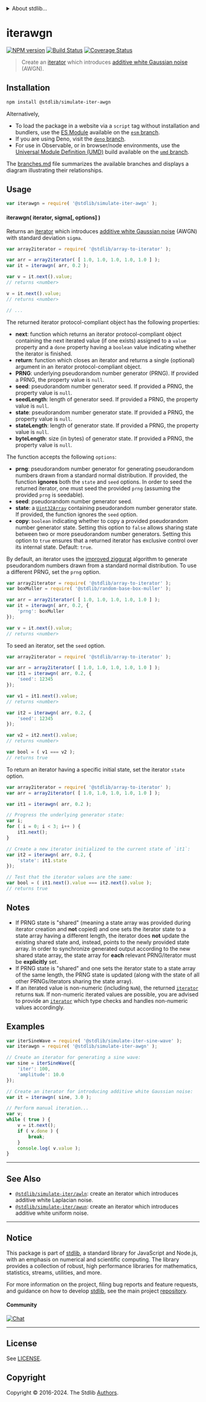 <!--

@license Apache-2.0

Copyright (c) 2019 The Stdlib Authors.

Licensed under the Apache License, Version 2.0 (the "License");
you may not use this file except in compliance with the License.
You may obtain a copy of the License at

   http://www.apache.org/licenses/LICENSE-2.0

Unless required by applicable law or agreed to in writing, software
distributed under the License is distributed on an "AS IS" BASIS,
WITHOUT WARRANTIES OR CONDITIONS OF ANY KIND, either express or implied.
See the License for the specific language governing permissions and
limitations under the License.

-->


<details>
  <summary>
    About stdlib...
  </summary>
  <p>We believe in a future in which the web is a preferred environment for numerical computation. To help realize this future, we've built stdlib. stdlib is a standard library, with an emphasis on numerical and scientific computation, written in JavaScript (and C) for execution in browsers and in Node.js.</p>
  <p>The library is fully decomposable, being architected in such a way that you can swap out and mix and match APIs and functionality to cater to your exact preferences and use cases.</p>
  <p>When you use stdlib, you can be absolutely certain that you are using the most thorough, rigorous, well-written, studied, documented, tested, measured, and high-quality code out there.</p>
  <p>To join us in bringing numerical computing to the web, get started by checking us out on <a href="https://github.com/stdlib-js/stdlib">GitHub</a>, and please consider <a href="https://opencollective.com/stdlib">financially supporting stdlib</a>. We greatly appreciate your continued support!</p>
</details>

# iterawgn

[![NPM version][npm-image]][npm-url] [![Build Status][test-image]][test-url] [![Coverage Status][coverage-image]][coverage-url] <!-- [![dependencies][dependencies-image]][dependencies-url] -->

> Create an [iterator][mdn-iterator-protocol] which introduces [additive white Gaussian noise][awgn] (AWGN).

<section class="intro">

</section>

<!-- /.intro -->

<!-- Package usage documentation. -->

<section class="installation">

## Installation

```bash
npm install @stdlib/simulate-iter-awgn
```

Alternatively,

-   To load the package in a website via a `script` tag without installation and bundlers, use the [ES Module][es-module] available on the [`esm` branch][esm-url].
-   If you are using Deno, visit the [`deno` branch][deno-url].
-   For use in Observable, or in browser/node environments, use the [Universal Module Definition (UMD)][umd] build available on the [`umd` branch][umd-url].

The [branches.md][branches-url] file summarizes the available branches and displays a diagram illustrating their relationships.

</section>

<section class="usage">

## Usage

```javascript
var iterawgn = require( '@stdlib/simulate-iter-awgn' );
```

#### iterawgn( iterator, sigma\[, options] )

Returns an [iterator][mdn-iterator-protocol] which introduces [additive white Gaussian noise][awgn] (AWGN) with standard deviation `sigma`.

```javascript
var array2iterator = require( '@stdlib/array-to-iterator' );

var arr = array2iterator( [ 1.0, 1.0, 1.0, 1.0, 1.0 ] );
var it = iterawgn( arr, 0.2 );

var v = it.next().value;
// returns <number>

v = it.next().value;
// returns <number>

// ...
```

The returned iterator protocol-compliant object has the following properties:

-   **next**: function which returns an iterator protocol-compliant object containing the next iterated value (if one exists) assigned to a `value` property and a `done` property having a `boolean` value indicating whether the iterator is finished.
-   **return**: function which closes an iterator and returns a single (optional) argument in an iterator protocol-compliant object.
-   **PRNG**: underlying pseudorandom number generator (PRNG). If provided a PRNG, the property value is `null`.
-   **seed**: pseudorandom number generator seed. If provided a PRNG, the property value is `null`.
-   **seedLength**: length of generator seed. If provided a PRNG, the property value is `null`.
-   **state**: pseudorandom number generator state. If provided a PRNG, the property value is `null`.
-   **stateLength**: length of generator state. If provided a PRNG, the property value is `null`.
-   **byteLength**: size (in bytes) of generator state. If provided a PRNG, the property value is `null`.

The function accepts the following `options`:

-   **prng**: pseudorandom number generator for generating pseudorandom numbers drawn from a standard normal distribution. If provided, the function **ignores** both the `state` and `seed` options. In order to seed the returned iterator, one must seed the provided `prng` (assuming the provided `prng` is seedable).
-   **seed**: pseudorandom number generator seed.
-   **state**: a [`Uint32Array`][@stdlib/array/uint32] containing pseudorandom number generator state. If provided, the function ignores the `seed` option.
-   **copy**: `boolean` indicating whether to copy a provided pseudorandom number generator state. Setting this option to `false` allows sharing state between two or more pseudorandom number generators. Setting this option to `true` ensures that a returned iterator has exclusive control over its internal state. Default: `true`.

By default, an iterator uses the [improved ziggurat][@stdlib/random/base/improved-ziggurat] algorithm to generate pseudorandom numbers drawn from a standard normal distribution. To use a different PRNG, set the `prng` option.

```javascript
var array2iterator = require( '@stdlib/array-to-iterator' );
var boxMuller = require( '@stdlib/random-base-box-muller' );

var arr = array2iterator( [ 1.0, 1.0, 1.0, 1.0, 1.0 ] );
var it = iterawgn( arr, 0.2, {
    'prng': boxMuller
});

var v = it.next().value;
// returns <number>
```

To seed an iterator, set the `seed` option.

```javascript
var array2iterator = require( '@stdlib/array-to-iterator' );

var arr = array2iterator( [ 1.0, 1.0, 1.0, 1.0, 1.0 ] );
var it1 = iterawgn( arr, 0.2, {
    'seed': 12345
});

var v1 = it1.next().value;
// returns <number>

var it2 = iterawgn( arr, 0.2, {
    'seed': 12345
});

var v2 = it2.next().value;
// returns <number>

var bool = ( v1 === v2 );
// returns true
```

To return an iterator having a specific initial state, set the iterator `state` option.

```javascript
var array2iterator = require( '@stdlib/array-to-iterator' );
var arr = array2iterator( [ 1.0, 1.0, 1.0, 1.0, 1.0 ] );

var it1 = iterawgn( arr, 0.2 );

// Progress the underlying generator state:
var i;
for ( i = 0; i < 3; i++ ) {
    it1.next();
}

// Create a new iterator initialized to the current state of `it1`:
var it2 = iterawgn( arr, 0.2, {
    'state': it1.state
});

// Test that the iterator values are the same:
var bool = ( it1.next().value === it2.next().value );
// returns true
```

</section>

<!-- /.usage -->

<!-- Package usage notes. Make sure to keep an empty line after the `section` element and another before the `/section` close. -->

<section class="notes">

## Notes

-   If PRNG state is "shared" (meaning a state array was provided during iterator creation and **not** copied) and one sets the iterator state to a state array having a different length, the iterator does **not** update the existing shared state and, instead, points to the newly provided state array. In order to synchronize generated output according to the new shared state array, the state array for **each** relevant PRNG/iterator must be **explicitly** set.
-   If PRNG state is "shared" and one sets the iterator state to a state array of the same length, the PRNG state is updated (along with the state of all other PRNGs/iterators sharing the state array).
-   If an iterated value is non-numeric (including `NaN`), the returned [`iterator`][mdn-iterator-protocol] returns `NaN`. If non-numeric iterated values are possible, you are advised to provide an [`iterator`][mdn-iterator-protocol] which type checks and handles non-numeric values accordingly.

</section>

<!-- /.notes -->

<!-- Package usage examples. -->

<section class="examples">

## Examples

<!-- eslint no-undef: "error" -->

```javascript
var iterSineWave = require( '@stdlib/simulate-iter-sine-wave' );
var iterawgn = require( '@stdlib/simulate-iter-awgn' );

// Create an iterator for generating a sine wave:
var sine = iterSineWave({
    'iter': 100,
    'amplitude': 10.0
});

// Create an iterator for introducing additive white Gaussian noise:
var it = iterawgn( sine, 3.0 );

// Perform manual iteration...
var v;
while ( true ) {
    v = it.next();
    if ( v.done ) {
        break;
    }
    console.log( v.value );
}
```

</section>

<!-- /.examples -->

<!-- Section to include cited references. If references are included, add a horizontal rule *before* the section. Make sure to keep an empty line after the `section` element and another before the `/section` close. -->

<section class="references">

</section>

<!-- /.references -->

<!-- Section for related `stdlib` packages. Do not manually edit this section, as it is automatically populated. -->

<section class="related">

* * *

## See Also

-   <span class="package-name">[`@stdlib/simulate-iter/awln`][@stdlib/simulate/iter/awln]</span><span class="delimiter">: </span><span class="description">create an iterator which introduces additive white Laplacian noise.</span>
-   <span class="package-name">[`@stdlib/simulate-iter/awun`][@stdlib/simulate/iter/awun]</span><span class="delimiter">: </span><span class="description">create an iterator which introduces additive white uniform noise.</span>

</section>

<!-- /.related -->

<!-- Section for all links. Make sure to keep an empty line after the `section` element and another before the `/section` close. -->


<section class="main-repo" >

* * *

## Notice

This package is part of [stdlib][stdlib], a standard library for JavaScript and Node.js, with an emphasis on numerical and scientific computing. The library provides a collection of robust, high performance libraries for mathematics, statistics, streams, utilities, and more.

For more information on the project, filing bug reports and feature requests, and guidance on how to develop [stdlib][stdlib], see the main project [repository][stdlib].

#### Community

[![Chat][chat-image]][chat-url]

---

## License

See [LICENSE][stdlib-license].


## Copyright

Copyright &copy; 2016-2024. The Stdlib [Authors][stdlib-authors].

</section>

<!-- /.stdlib -->

<!-- Section for all links. Make sure to keep an empty line after the `section` element and another before the `/section` close. -->

<section class="links">

[npm-image]: http://img.shields.io/npm/v/@stdlib/simulate-iter-awgn.svg
[npm-url]: https://npmjs.org/package/@stdlib/simulate-iter-awgn

[test-image]: https://github.com/stdlib-js/simulate-iter-awgn/actions/workflows/test.yml/badge.svg?branch=main
[test-url]: https://github.com/stdlib-js/simulate-iter-awgn/actions/workflows/test.yml?query=branch:main

[coverage-image]: https://img.shields.io/codecov/c/github/stdlib-js/simulate-iter-awgn/main.svg
[coverage-url]: https://codecov.io/github/stdlib-js/simulate-iter-awgn?branch=main

<!--

[dependencies-image]: https://img.shields.io/david/stdlib-js/simulate-iter-awgn.svg
[dependencies-url]: https://david-dm.org/stdlib-js/simulate-iter-awgn/main

-->

[chat-image]: https://img.shields.io/gitter/room/stdlib-js/stdlib.svg
[chat-url]: https://app.gitter.im/#/room/#stdlib-js_stdlib:gitter.im

[stdlib]: https://github.com/stdlib-js/stdlib

[stdlib-authors]: https://github.com/stdlib-js/stdlib/graphs/contributors

[umd]: https://github.com/umdjs/umd
[es-module]: https://developer.mozilla.org/en-US/docs/Web/JavaScript/Guide/Modules

[deno-url]: https://github.com/stdlib-js/simulate-iter-awgn/tree/deno
[umd-url]: https://github.com/stdlib-js/simulate-iter-awgn/tree/umd
[esm-url]: https://github.com/stdlib-js/simulate-iter-awgn/tree/esm
[branches-url]: https://github.com/stdlib-js/simulate-iter-awgn/blob/main/branches.md

[stdlib-license]: https://raw.githubusercontent.com/stdlib-js/simulate-iter-awgn/main/LICENSE

[mdn-iterator-protocol]: https://developer.mozilla.org/en-US/docs/Web/JavaScript/Reference/Iteration_protocols#The_iterator_protocol

[awgn]: https://en.wikipedia.org/wiki/Additive_white_Gaussian_noise

[@stdlib/array/uint32]: https://github.com/stdlib-js/array-uint32

[@stdlib/random/base/improved-ziggurat]: https://github.com/stdlib-js/random-base-improved-ziggurat

<!-- <related-links> -->

[@stdlib/simulate/iter/awln]: https://github.com/stdlib-js/simulate-iter-awln

[@stdlib/simulate/iter/awun]: https://github.com/stdlib-js/simulate-iter-awun

<!-- </related-links> -->

</section>

<!-- /.links -->
